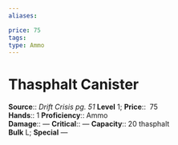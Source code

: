 ```yaml
---
aliases: 

price: 75
tags: 
type: Ammo
---
```


# Thasphalt Canister

**Source**:: _Drift Crisis pg. 51_
**Level** 1;
**Price**::  75  
**Hands**:: 1
**Proficiency**:: Ammo  
**Damage**:: —
**Critical**:: —
**Capacity**:: 20 thasphalt  
**Bulk** L;
**Special** —
